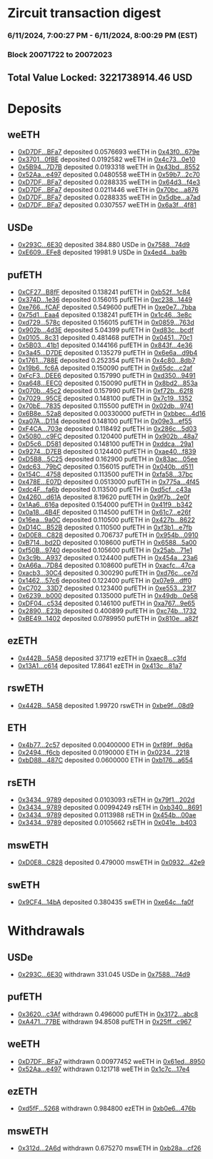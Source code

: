 # Zircuit transaction digest
### 6/11/2024, 7:00:27 PM - 6/11/2024, 8:00:29 PM (EST)
### Block 20071722 to 20072023

## Total Value Locked: 3221738914.46 USD

# Deposits
## weETH
- [0xD7DF...BFa7](https://etherscan.io/address/0xD7DF7E085214743530afF339aFC420c7c720BFa7) deposited 0.0576693 weETH in [0x43f0...679e](https://etherscan.io/tx/0xD7DF7E085214743530afF339aFC420c7c720BFa7)
- [0x3701...0fBE](https://etherscan.io/address/0x3701bBFc577F1CBd579Fe15Da23B687968030fBE) deposited 0.0192582 weETH in [0x4c73...0e10](https://etherscan.io/tx/0x3701bBFc577F1CBd579Fe15Da23B687968030fBE)
- [0x5B94...7D7B](https://etherscan.io/address/0x5B9487C288726bc9bb1652Bd731D5a352edf7D7B) deposited 0.0193318 weETH in [0x43bd...8552](https://etherscan.io/tx/0x5B9487C288726bc9bb1652Bd731D5a352edf7D7B)
- [0x52Aa...e497](https://etherscan.io/address/0x52Aa899454998Be5b000Ad077a46Bbe360F4e497) deposited 0.0480558 weETH in [0x59b7...2c70](https://etherscan.io/tx/0x52Aa899454998Be5b000Ad077a46Bbe360F4e497)
- [0xD7DF...BFa7](https://etherscan.io/address/0xD7DF7E085214743530afF339aFC420c7c720BFa7) deposited 0.0288335 weETH in [0x64d3...f4e3](https://etherscan.io/tx/0xD7DF7E085214743530afF339aFC420c7c720BFa7)
- [0xD7DF...BFa7](https://etherscan.io/address/0xD7DF7E085214743530afF339aFC420c7c720BFa7) deposited 0.0211446 weETH in [0x70bc...a876](https://etherscan.io/tx/0xD7DF7E085214743530afF339aFC420c7c720BFa7)
- [0xD7DF...BFa7](https://etherscan.io/address/0xD7DF7E085214743530afF339aFC420c7c720BFa7) deposited 0.0288335 weETH in [0x5dbe...a7ad](https://etherscan.io/tx/0xD7DF7E085214743530afF339aFC420c7c720BFa7)
- [0xD7DF...BFa7](https://etherscan.io/address/0xD7DF7E085214743530afF339aFC420c7c720BFa7) deposited 0.0307557 weETH in [0x6a3f...4f81](https://etherscan.io/tx/0xD7DF7E085214743530afF339aFC420c7c720BFa7)
## USDe
- [0x293C...6E30](https://etherscan.io/address/0x293C6937D8D82e05B01335F7B33FBA0c8e256E30) deposited 384.880 USDe in [0x7588...74d9](https://etherscan.io/tx/0x293C6937D8D82e05B01335F7B33FBA0c8e256E30)
- [0xE609...EFe8](https://etherscan.io/address/0xE609549239157ff1341015308b1BFF447Ba7EFe8) deposited 19981.9 USDe in [0x4ed4...ba9b](https://etherscan.io/tx/0xE609549239157ff1341015308b1BFF447Ba7EFe8)
## pufETH
- [0xCF27...B8fF](https://etherscan.io/address/0xCF27C2055d65F7cA1e198Df404cb31d2268fB8fF) deposited 0.138241 pufETH in [0xb52f...1c84](https://etherscan.io/tx/0xCF27C2055d65F7cA1e198Df404cb31d2268fB8fF)
- [0x374D...1e36](https://etherscan.io/address/0x374DB85298cdE559Dc4dA79CfB62D68F39C51e36) deposited 0.156015 pufETH in [0xc238...1449](https://etherscan.io/tx/0x374DB85298cdE559Dc4dA79CfB62D68F39C51e36)
- [0xe766...fCAF](https://etherscan.io/address/0xe7665F448Ed5E1dDCFc564185F57e0600C34fCAF) deposited 0.549600 pufETH in [0xe0e7...7bba](https://etherscan.io/tx/0xe7665F448Ed5E1dDCFc564185F57e0600C34fCAF)
- [0x75d1...Eaa4](https://etherscan.io/address/0x75d1F30AeC0726Df7d02529b7f86d3156e39Eaa4) deposited 0.138241 pufETH in [0x1c46...3e8c](https://etherscan.io/tx/0x75d1F30AeC0726Df7d02529b7f86d3156e39Eaa4)
- [0xd729...578c](https://etherscan.io/address/0xd72929DFa1E05B292A2e770d4ec4ff681036578c) deposited 0.156015 pufETH in [0x0859...763d](https://etherscan.io/tx/0xd72929DFa1E05B292A2e770d4ec4ff681036578c)
- [0x902b...4d3E](https://etherscan.io/address/0x902b42992266d74118A0daB1D44E288859384d3E) deposited 5.04399 pufETH in [0xd83c...bcdf](https://etherscan.io/tx/0x902b42992266d74118A0daB1D44E288859384d3E)
- [0x0105...8c31](https://etherscan.io/address/0x0105bc7F641ab2bE37db30Ff46BC8B0702308c31) deposited 0.481468 pufETH in [0x0451...70c1](https://etherscan.io/tx/0x0105bc7F641ab2bE37db30Ff46BC8B0702308c31)
- [0x5B03...41b1](https://etherscan.io/address/0x5B03A4d1Cbc4c8e3BcB1347bB22215332Dd641b1) deposited 0.144166 pufETH in [0x843f...4e36](https://etherscan.io/tx/0x5B03A4d1Cbc4c8e3BcB1347bB22215332Dd641b1)
- [0x3a45...D7DE](https://etherscan.io/address/0x3a45Ed22ff94247e11E477CF860E4dB1d2E2D7DE) deposited 0.135279 pufETH in [0x6e6a...d9b4](https://etherscan.io/tx/0x3a45Ed22ff94247e11E477CF860E4dB1d2E2D7DE)
- [0x1761...788E](https://etherscan.io/address/0x1761E8E4D2CFbF9F043285622999824F90e4788E) deposited 0.252354 pufETH in [0x4c80...8db7](https://etherscan.io/tx/0x1761E8E4D2CFbF9F043285622999824F90e4788E)
- [0x19b6...fc6A](https://etherscan.io/address/0x19b646cF373dbfF57b9f07c6e8875F98E216fc6A) deposited 0.150090 pufETH in [0x65dc...c2af](https://etherscan.io/tx/0x19b646cF373dbfF57b9f07c6e8875F98E216fc6A)
- [0xFcF3...DEE6](https://etherscan.io/address/0xFcF3A4F37656978843e4A0f53AB5D8EEAa38DEE6) deposited 0.157990 pufETH in [0xd350...9491](https://etherscan.io/tx/0xFcF3A4F37656978843e4A0f53AB5D8EEAa38DEE6)
- [0xa648...EEC0](https://etherscan.io/address/0xa648F64d9FC20cF109fB249C086A955E3b2DEEC0) deposited 0.150090 pufETH in [0x8bd2...853a](https://etherscan.io/tx/0xa648F64d9FC20cF109fB249C086A955E3b2DEEC0)
- [0x070b...45c2](https://etherscan.io/address/0x070bdA31C941655FcdcCf17A67ad74408D7145c2) deposited 0.157990 pufETH in [0xf72b...62f8](https://etherscan.io/tx/0x070bdA31C941655FcdcCf17A67ad74408D7145c2)
- [0x7029...95CE](https://etherscan.io/address/0x7029dca2083891543E5060f252b4A1Baa79695CE) deposited 0.148100 pufETH in [0x7c19...1352](https://etherscan.io/tx/0x7029dca2083891543E5060f252b4A1Baa79695CE)
- [0x70bE...7835](https://etherscan.io/address/0x70bEC77D04C4279E91Dc4A0B20Dc0d2260Ee7835) deposited 0.115500 pufETH in [0x02db...9741](https://etherscan.io/tx/0x70bEC77D04C4279E91Dc4A0B20Dc0d2260Ee7835)
- [0x6B8e...52a8](https://etherscan.io/address/0x6B8ee8098c17F36A8aE37330Cc618Ea8341352a8) deposited 0.00330000 pufETH in [0xbbec...4d16](https://etherscan.io/tx/0x6B8ee8098c17F36A8aE37330Cc618Ea8341352a8)
- [0xa07A...D114](https://etherscan.io/address/0xa07Af741194f2dAF34D3844c8dD59b1c8fdDD114) deposited 0.148100 pufETH in [0x09e3...ef55](https://etherscan.io/tx/0xa07Af741194f2dAF34D3844c8dD59b1c8fdDD114)
- [0xF4CA...703e](https://etherscan.io/address/0xF4CAc2a45ac859bc20b9bD7b39e0b8b76D1B703e) deposited 0.118492 pufETH in [0x286c...5d03](https://etherscan.io/tx/0xF4CAc2a45ac859bc20b9bD7b39e0b8b76D1B703e)
- [0x5080...c9FC](https://etherscan.io/address/0x50802f6836dcFb3c1fC8E9411F69BFF6DC8Ec9FC) deposited 0.120400 pufETH in [0x902b...48a7](https://etherscan.io/tx/0x50802f6836dcFb3c1fC8E9411F69BFF6DC8Ec9FC)
- [0xD5c6...D581](https://etherscan.io/address/0xD5c66e3C7d3182711C022fc3F1808d7e10DCD581) deposited 0.148100 pufETH in [0xddca...29a1](https://etherscan.io/tx/0xD5c66e3C7d3182711C022fc3F1808d7e10DCD581)
- [0x9274...D7EB](https://etherscan.io/address/0x9274818ae37C33049954acb5A256557b4781D7EB) deposited 0.124400 pufETH in [0xae40...f839](https://etherscan.io/tx/0x9274818ae37C33049954acb5A256557b4781D7EB)
- [0xD5B8...5C25](https://etherscan.io/address/0xD5B831648ea4F479EA2CfBBD8C205c9A77f65C25) deposited 0.162900 pufETH in [0x83ac...05ee](https://etherscan.io/tx/0xD5B831648ea4F479EA2CfBBD8C205c9A77f65C25)
- [0xdc63...79bC](https://etherscan.io/address/0xdc632C0E80D0C3A5222287547c0c7be712FB79bC) deposited 0.156015 pufETH in [0x040b...d511](https://etherscan.io/tx/0xdc632C0E80D0C3A5222287547c0c7be712FB79bC)
- [0x154C...4758](https://etherscan.io/address/0x154CD7b8bCa905Fe46b78E828e5C053959544758) deposited 0.113500 pufETH in [0xfa58...37bc](https://etherscan.io/tx/0x154CD7b8bCa905Fe46b78E828e5C053959544758)
- [0x478E...E07D](https://etherscan.io/address/0x478EB2B4d237058C0F4f2b3B6863750e26AaE07D) deposited 0.0513000 pufETH in [0x775a...4f45](https://etherscan.io/tx/0x478EB2B4d237058C0F4f2b3B6863750e26AaE07D)
- [0xdc4F...fa6b](https://etherscan.io/address/0xdc4Fd2eF6600510e53B3f49360b2eD6180e9fa6b) deposited 0.113500 pufETH in [0xd5cf...c43a](https://etherscan.io/tx/0xdc4Fd2eF6600510e53B3f49360b2eD6180e9fa6b)
- [0x4260...d61A](https://etherscan.io/address/0x42601D7007eD67911539dF7dD211742343BAd61A) deposited 8.19620 pufETH in [0x9f7b...2e0f](https://etherscan.io/tx/0x42601D7007eD67911539dF7dD211742343BAd61A)
- [0x1Aa6...616a](https://etherscan.io/address/0x1Aa659845BA8F82d1BA1495793Ac5A56B6e1616a) deposited 0.154000 pufETH in [0x41f9...b342](https://etherscan.io/tx/0x1Aa659845BA8F82d1BA1495793Ac5A56B6e1616a)
- [0x0a18...4B4F](https://etherscan.io/address/0x0a18b8a5D07853dEAAe1A8FBbaE44326df584B4F) deposited 0.114500 pufETH in [0x61c7...e26f](https://etherscan.io/tx/0x0a18b8a5D07853dEAAe1A8FBbaE44326df584B4F)
- [0x16ea...9a0C](https://etherscan.io/address/0x16ea667198810Fd8960a2F0B9C0C139586579a0C) deposited 0.110500 pufETH in [0x427b...8622](https://etherscan.io/tx/0x16ea667198810Fd8960a2F0B9C0C139586579a0C)
- [0xD14C...B52B](https://etherscan.io/address/0xD14C4D8A5f5Db7ce5a566e0D4B6bb4f30D14B52B) deposited 0.110500 pufETH in [0xf3b1...e7fb](https://etherscan.io/tx/0xD14C4D8A5f5Db7ce5a566e0D4B6bb4f30D14B52B)
- [0xD0E8...C828](https://etherscan.io/address/0xD0E8E123568Dd23a9E2F432e02f22a3E6CfcC828) deposited 0.706737 pufETH in [0x954b...0910](https://etherscan.io/tx/0xD0E8E123568Dd23a9E2F432e02f22a3E6CfcC828)
- [0xB714...bd2D](https://etherscan.io/address/0xB714A56eAcFfA85624295C132eC70aD122BDbd2D) deposited 0.108600 pufETH in [0x6588...5a00](https://etherscan.io/tx/0xB714A56eAcFfA85624295C132eC70aD122BDbd2D)
- [0xf50B...9740](https://etherscan.io/address/0xf50BD2a1AA2860E2133237acEF8fA9f8A6f89740) deposited 0.105600 pufETH in [0x25ab...71e1](https://etherscan.io/tx/0xf50BD2a1AA2860E2133237acEF8fA9f8A6f89740)
- [0x3c9b...A937](https://etherscan.io/address/0x3c9b60B09D51728610df364018c92419883BA937) deposited 0.124400 pufETH in [0x454a...23a6](https://etherscan.io/tx/0x3c9b60B09D51728610df364018c92419883BA937)
- [0xA66a...7D84](https://etherscan.io/address/0xA66a90f3e182c716Ce8dA5015322550596777D84) deposited 0.108600 pufETH in [0xacfc...47ca](https://etherscan.io/tx/0xA66a90f3e182c716Ce8dA5015322550596777D84)
- [0xacb3...30C4](https://etherscan.io/address/0xacb31a82CEbD33Df2e1708CCB895E7Ffe38330C4) deposited 0.300290 pufETH in [0xd76c...ce7d](https://etherscan.io/tx/0xacb31a82CEbD33Df2e1708CCB895E7Ffe38330C4)
- [0x1462...57c6](https://etherscan.io/address/0x14629E8173225d993087F31b5fc6139194B157c6) deposited 0.122400 pufETH in [0x07e9...dff0](https://etherscan.io/tx/0x14629E8173225d993087F31b5fc6139194B157c6)
- [0xC702...33D7](https://etherscan.io/address/0xC702596dDa51F15F91ffea9779cB92F71Ab133D7) deposited 0.123400 pufETH in [0xe553...23f7](https://etherscan.io/tx/0xC702596dDa51F15F91ffea9779cB92F71Ab133D7)
- [0x6239...b000](https://etherscan.io/address/0x62392145da1708F0B23C8aF935E3C8120348b000) deposited 0.135000 pufETH in [0x49db...0e58](https://etherscan.io/tx/0x62392145da1708F0B23C8aF935E3C8120348b000)
- [0xDF04...c534](https://etherscan.io/address/0xDF04e12B723e1127412030872B23a8CF0CD2c534) deposited 0.146100 pufETH in [0xa767...9e65](https://etherscan.io/tx/0xDF04e12B723e1127412030872B23a8CF0CD2c534)
- [0x2890...E23b](https://etherscan.io/address/0x28901Ff83833535217B1FDE827b94f0c8825E23b) deposited 0.400899 pufETH in [0xc74b...1732](https://etherscan.io/tx/0x28901Ff83833535217B1FDE827b94f0c8825E23b)
- [0xBE49...1402](https://etherscan.io/address/0xBE497C9EEd04DfA25308A0591022dC73a6711402) deposited 0.0789950 pufETH in [0x810e...a82f](https://etherscan.io/tx/0xBE497C9EEd04DfA25308A0591022dC73a6711402)
## ezETH
- [0x442B...5A58](https://etherscan.io/address/0x442B797D8AaC508bc79Fd8210d5331C5a2555A58) deposited 37.1719 ezETH in [0xaec8...c3fd](https://etherscan.io/tx/0x442B797D8AaC508bc79Fd8210d5331C5a2555A58)
- [0x13A1...c614](https://etherscan.io/address/0x13A136aF4F54904Bc1a746B7733b2Ce1CB21c614) deposited 17.8641 ezETH in [0x413c...81a7](https://etherscan.io/tx/0x13A136aF4F54904Bc1a746B7733b2Ce1CB21c614)
## rswETH
- [0x442B...5A58](https://etherscan.io/address/0x442B797D8AaC508bc79Fd8210d5331C5a2555A58) deposited 1.99720 rswETH in [0xbe9f...08d9](https://etherscan.io/tx/0x442B797D8AaC508bc79Fd8210d5331C5a2555A58)
## ETH
- [0x4b77...2c57](https://etherscan.io/address/0x4b77A790d40fB7866dEc1e7D9190720Ce0922c57) deposited 0.00400000 ETH in [0xf89f...9d6a](https://etherscan.io/tx/0x4b77A790d40fB7866dEc1e7D9190720Ce0922c57)
- [0x2494...f6cb](https://etherscan.io/address/0x249421aFdDb588CE6AEcb25A5BCB6A7cF455f6cb) deposited 0.0190000 ETH in [0x0234...2218](https://etherscan.io/tx/0x249421aFdDb588CE6AEcb25A5BCB6A7cF455f6cb)
- [0xbD88...487C](https://etherscan.io/address/0xbD88134E9d80279B8a39a6dA2aA96EF298BE487C) deposited 0.0600000 ETH in [0xb176...a654](https://etherscan.io/tx/0xbD88134E9d80279B8a39a6dA2aA96EF298BE487C)
## rsETH
- [0x3434...9789](https://etherscan.io/address/0x34349c5569e7B846c3558961552D2202760A9789) deposited 0.0103093 rsETH in [0x79f1...202d](https://etherscan.io/tx/0x34349c5569e7B846c3558961552D2202760A9789)
- [0x3434...9789](https://etherscan.io/address/0x34349c5569e7B846c3558961552D2202760A9789) deposited 0.00994249 rsETH in [0xb340...8691](https://etherscan.io/tx/0x34349c5569e7B846c3558961552D2202760A9789)
- [0x3434...9789](https://etherscan.io/address/0x34349c5569e7B846c3558961552D2202760A9789) deposited 0.0113988 rsETH in [0x454b...00ae](https://etherscan.io/tx/0x34349c5569e7B846c3558961552D2202760A9789)
- [0x3434...9789](https://etherscan.io/address/0x34349c5569e7B846c3558961552D2202760A9789) deposited 0.0105662 rsETH in [0x041e...b403](https://etherscan.io/tx/0x34349c5569e7B846c3558961552D2202760A9789)
## mswETH
- [0xD0E8...C828](https://etherscan.io/address/0xD0E8E123568Dd23a9E2F432e02f22a3E6CfcC828) deposited 0.479000 mswETH in [0x0932...42e9](https://etherscan.io/tx/0xD0E8E123568Dd23a9E2F432e02f22a3E6CfcC828)
## swETH
- [0x9CF4...14bA](https://etherscan.io/address/0x9CF4DBaB25fd916D09F73217B6852cC2347D14bA) deposited 0.380435 swETH in [0xe64c...fa0f](https://etherscan.io/tx/0x9CF4DBaB25fd916D09F73217B6852cC2347D14bA)
# Withdrawals
## USDe
- [0x293C...6E30](https://etherscan.io/address/0x293C6937D8D82e05B01335F7B33FBA0c8e256E30) withdrawn 331.045 USDe in [0x7588...74d9](https://etherscan.io/tx/0x293C6937D8D82e05B01335F7B33FBA0c8e256E30)
## pufETH
- [0x3620...c3Af](https://etherscan.io/address/0x3620880D4AdA03012a370117FBB4f8eD888fc3Af) withdrawn 0.496000 pufETH in [0x3172...abc8](https://etherscan.io/tx/0x3620880D4AdA03012a370117FBB4f8eD888fc3Af)
- [0xA471...77BE](https://etherscan.io/address/0xA4715af212952574593AccB6C81e291D0A5277BE) withdrawn 94.8508 pufETH in [0x25ff...c967](https://etherscan.io/tx/0xA4715af212952574593AccB6C81e291D0A5277BE)
## weETH
- [0xD7DF...BFa7](https://etherscan.io/address/0xD7DF7E085214743530afF339aFC420c7c720BFa7) withdrawn 0.00977452 weETH in [0x61ed...8950](https://etherscan.io/tx/0xD7DF7E085214743530afF339aFC420c7c720BFa7)
- [0x52Aa...e497](https://etherscan.io/address/0x52Aa899454998Be5b000Ad077a46Bbe360F4e497) withdrawn 0.121718 weETH in [0x1c7c...17e4](https://etherscan.io/tx/0x52Aa899454998Be5b000Ad077a46Bbe360F4e497)
## ezETH
- [0xd5fF...5268](https://etherscan.io/address/0xd5fF0D4e3B810Fb4E1E903471Ab3D11E084a5268) withdrawn 0.984800 ezETH in [0xb0e6...476b](https://etherscan.io/tx/0xd5fF0D4e3B810Fb4E1E903471Ab3D11E084a5268)
## mswETH
- [0x312d...2A6d](https://etherscan.io/address/0x312d4049a38FdE910C967bE29D0ca7d37fd62A6d) withdrawn 0.675270 mswETH in [0xb28a...cf26](https://etherscan.io/tx/0x312d4049a38FdE910C967bE29D0ca7d37fd62A6d)
